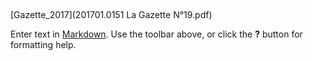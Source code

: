 ## 

[Gazette_2017](201701.0151 La Gazette N°19.pdf)

Enter text in [Markdown](http://daringfireball.net/projects/markdown/). Use the toolbar above, or click the **?** button for formatting help.
